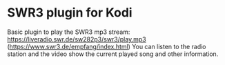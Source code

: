 # SWR3 plugin for Kodi

Basic plugin to play the SWR3 mp3 stream: https://liveradio.swr.de/sw282p3/swr3/play.mp3 (https://www.swr3.de/empfang/index.html)
You can listen to the radio station and the video show the current played song and other information.
